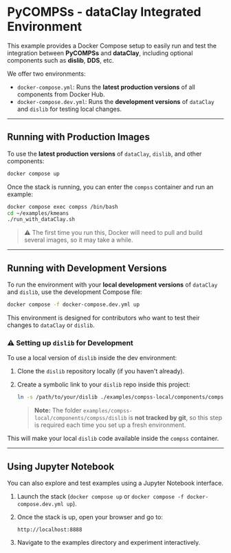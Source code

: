 # PyCOMPSs - dataClay Integrated Environment

This example provides a Docker Compose setup to easily run and test the integration between **PyCOMPSs** and **dataClay**, including optional components such as **dislib**, **DDS**, etc.

We offer two environments:

- `docker-compose.yml`: Runs the **latest production versions** of all components from Docker Hub.
- `docker-compose.dev.yml`: Runs the **development versions** of `dataClay` and `dislib` for testing local changes.

---

## Running with Production Images

To use the **latest production versions** of `dataClay`, `dislib`, and other components:

```bash
docker compose up
```

Once the stack is running, you can enter the `compss` container and run an example:

```bash
docker compose exec compss /bin/bash
cd ~/examples/kmeans
./run_with_dataClay.sh
```

> ⚠️ The first time you run this, Docker will need to pull and build several images, so it may take a while.

---

## Running with Development Versions

To run the environment with your **local development versions** of `dataClay` and `dislib`, use the development Compose file:

```bash
docker compose -f docker-compose.dev.yml up
```

This environment is designed for contributors who want to test their changes to `dataClay` or `dislib`.

### ⚠️ Setting up `dislib` for Development

To use a local version of `dislib` inside the dev environment:

1. Clone the `dislib` repository locally (if you haven't already).
2. Create a symbolic link to your `dislib` repo inside this project:

   ```bash
   ln -s /path/to/your/dislib ./examples/compss-local/components/compss/dislib
   ```

   > **Note:** The folder `examples/compss-local/components/compss/dislib` is **not tracked by git**, so this step is required each time you set up a fresh environment.

This will make your local `dislib` code available inside the `compss` container.

---

## Using Jupyter Notebook

You can also explore and test examples using a Jupyter Notebook interface.

1. Launch the stack (`docker compose up` or `docker compose -f docker-compose.dev.yml up`).
2. Once the stack is up, open your browser and go to:

   ```
   http://localhost:8888
   ```

3. Navigate to the examples directory and experiment interactively.
